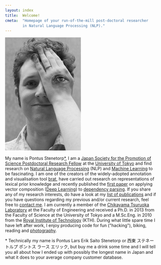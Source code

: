 ```yaml
---
layout: index
title:  Welcome!
cmeta:  "Homepage of your run-of-the-mill post-doctoral researcher
        in Natural Language Processing (NLP)."
---
```


<img id="portrait" src="img/pontus_stenetorp_eye-painting_-_2013-05-25.jpg"
    alt="Pontus Stenetorp covering his left eye with an eye painted on the back of his hand"/>

My name is Pontus Stenetorp<a class="fnote" href="#fnote-name">*</a>,
I am a [Japan Society for the Promotion of
Science Postdoctoral Research Fellow][jsps] at
the [University of Tokyo][todai] and find research on
[Natural Language Processing][nlp] (NLP) and [Machine Learning][ml] to be
fascinating.
I am one of the creators of the widely-adopted annotation and visualisation tool
[brat][brat], have carried out research on representations of lexical prior
knowledge and recently published the [first paper][trans] on applying
vector composition
([Deep Learning][deep]) to [dependency parsing][dep].
If you share any of my research interests, do have a look at
my [list of publications][pubs] and if you have questions regarding
my previous and/or current research, feel free to [contact me][contact].
I am currently a member of the [Chikayama Tsuruoka Laboratory][tsuru]
at the Faculty of Engineering and received a Ph.D. in 2013
from the Faculty of Science at the University of Tokyo and
a M.Sc.Eng. in 2010 from the [Royal Institute of Technology][kth] (KTH).
During what little spare time I have left after work, I enjoy producing code
for fun ("hacking"), biking, reading and [photography][photo].

<p class="fnote" id="fnote-name">* Technically my name is Pontus Lars Erik
Saito Stenetorp or
西東 ステネートルプ ポントス ラース エリック,
but buy me a drink some time and I will tell you all about how
I ended up with possibly the longest name in Japan and what it does to your
average company customer database.</p>

[brat]:     http://brat.nlplab.org/
[contact]:  /contact.html
[deep]:     https://en.wikipedia.org/wiki/Deep_learning
[dep]:      http://en.wikipedia.org/wiki/Dependency_grammar
[jsps]:     http://www.jsps.go.jp/english/
[kth]:      http://www.kth.se/?l=en_UK
[ml]:       https://en.wikipedia.org/wiki/Machine_learning
[nlp]:      https://en.wikipedia.org/wiki/Natural_language_processing
[photo]:    /photography.html
[pubs]:     /publications.html
[todai]:    http://www.u-tokyo.ac.jp/index_e.html
[trans]:    /res/pdf/stenetorp2013transition.pdf
[tsuru]:    http://www.logos.t.u-tokyo.ac.jp/
